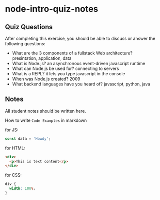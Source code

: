 # node-intro-quiz-notes

## Quiz Questions

After completing this exercise, you should be able to discuss or answer the following questions:

- What are the 3 components of a fullstack Web architecture?
  presintation, application, data
- What is Node.js?
  an asynchronous event-driven javascript runtime
- What can Node.js be used for?
  connecting to servers
- What is a REPL?
  it lets you type javascript in the console
- When was Node.js created?
  2009
- What backend languages have you heard of?
  javascript, python, java

## Notes

All student notes should be written here.

How to write `Code Examples` in markdown

for JS:

```javascript
const data = 'Howdy';
```

for HTML:

```html
<div>
  <p>This is text content</p>
</div>
```

for CSS:

```css
div {
  width: 100%;
}
```
